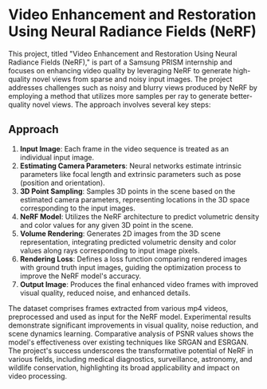 # Video Enhancement and Restoration Using Neural Radiance Fields (NeRF)

This project, titled "Video Enhancement and Restoration Using Neural Radiance Fields (NeRF)," is part of a Samsung PRISM internship and focuses on enhancing video quality by leveraging NeRF to generate high-quality novel views from sparse and noisy input images. The project addresses challenges such as noisy and blurry views produced by NeRF by employing a method that utilizes more samples per ray to generate better-quality novel views. The approach involves several key steps:

## Approach

1. **Input Image**: Each frame in the video sequence is treated as an individual input image.
2. **Estimating Camera Parameters**: Neural networks estimate intrinsic parameters like focal length and extrinsic parameters such as pose (position and orientation).
3. **3D Point Sampling**: Samples 3D points in the scene based on the estimated camera parameters, representing locations in the 3D space corresponding to the input images.
4. **NeRF Model**: Utilizes the NeRF architecture to predict volumetric density and color values for any given 3D point in the scene.
5. **Volume Rendering**: Generates 2D images from the 3D scene representation, integrating predicted volumetric density and color values along rays corresponding to input image pixels.
6. **Rendering Loss**: Defines a loss function comparing rendered images with ground truth input images, guiding the optimization process to improve the NeRF model's accuracy.
7. **Output Image**: Produces the final enhanced video frames with improved visual quality, reduced noise, and enhanced details.

The dataset comprises frames extracted from various mp4 videos, preprocessed and used as input for the NeRF model. Experimental results demonstrate significant improvements in visual quality, noise reduction, and scene dynamics learning. Comparative analysis of PSNR values shows the model's effectiveness over existing techniques like SRGAN and ESRGAN. The project's success underscores the transformative potential of NeRF in various fields, including medical diagnostics, surveillance, astronomy, and wildlife conservation, highlighting its broad applicability and impact on video processing.
